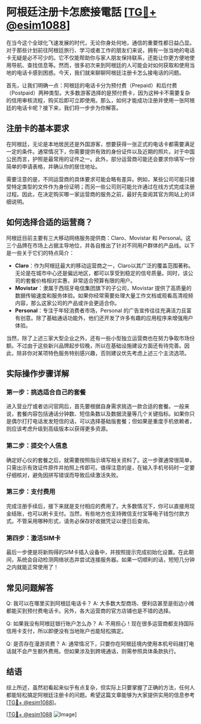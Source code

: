 # 阿根廷注册卡怎麽接電話 [[TG💪+ @esim1088](https://t.me/s/esim1088)]

在当今这个全球化飞速发展的时代，无论你身处何地，通信的重要性都日益凸显。对于那些计划前往阿根廷旅行、学习或者工作的朋友们来说，拥有一张当地的电话卡无疑是必不可少的。它不仅能帮助你与家人朋友保持联系，还能让你更方便地使用导航、查找信息等。然而，很多初次来到阿根廷的人可能会对如何获取和使用当地的电话卡感到困惑。今天，我们就来聊聊阿根廷注册卡怎么接电话的问题。

首先，让我们明确一点：阿根廷的电话卡分为预付费（Prepaid）和后付费（Postpaid）两种类型。大多数游客选择的是预付费卡，因为这种卡不需要复杂的信用审核流程，购买后即可立即使用。那么，如何才能成功注册并使用一张阿根廷的电话卡呢？接下来，我们将一步步为你解答。

## 注册卡的基本要求

在阿根廷，无论是本地居民还是外国游客，想要获得一张正式的电话卡都需要满足一定的条件。通常情况下，你需要提供有效的身份证件以及近期的照片。对于中国公民而言，护照是最常用的证件之一。此外，部分运营商可能还会要求你填写一份简单的申请表格，并确认你的居住地址。

需要注意的是，不同运营商的具体要求可能会略有差异。例如，某些公司可能只接受特定类型的文件作为身份证明；而另一些公司则可能允许通过在线方式完成注册过程。因此，在决定购买哪一家运营商的服务之前，最好先查阅其官方网站上的详细说明。

## 如何选择合适的运营商？

阿根廷目前主要有三大移动网络服务提供商：Claro、Movistar 和 Personal。这三个品牌在市场上占据主导地位，并各自推出了针对不同用户群体的产品线。以下是一些关于它们的特点简介：

- **Claro**：作为阿根廷最大的移动运营商之一，Claro以其广泛的覆盖范围著称。无论是在城市中心还是偏远地区，都可以享受到稳定的信号质量。同时，该公司的套餐价格相对实惠，非常适合预算有限的用户。
- **Movistar**：隶属于西班牙电信集团旗下的子公司，Movistar 提供了高质量的数据传输速度和服务体验。如果你经常需要处理大量工作文档或观看高清视频内容，那么这家公司的产品或许会更适合你。
- **Personal**：专注于年轻消费者市场，Personal 的广告宣传往往充满活力且富有创意。除了基础通话功能外，他们还开发了许多有趣的应用程序来增强用户体验。

当然，除了上述三家大型企业之外，还有一些小型独立运营商也在努力争取市场份额。不过由于这些新兴品牌起步较晚，所以在基础设施建设方面还有待完善。因此，除非你对某项特色服务特别感兴趣，否则建议优先考虑上述三个主流选项。

## 实际操作步骤详解

### 第一步：挑选适合自己的套餐
进入营业厅或者访问官网后，首先要根据自身需求挑选一款合适的套餐。一般来说，套餐内容包括通话分钟数、短信条数以及数据流量等几个关键指标。如果你只是偶尔打打电话发发短信的话，可以选择基础版套餐；但如果是重度手机依赖者，则应该考虑升级到高级版本以获得更多资源。

### 第二步：提交个人信息
确定好心仪的套餐之后，就需要按照指示填写相关资料了。这一步骤通常很简单，只需出示有效证件原件并拍照上传即可。值得注意的是，在输入手机号码时一定要仔细核对，避免因拼写错误而导致后续激活失败。

### 第三步：支付费用
完成注册手续后，接下来就是支付相应的费用了。大多数情况下，你可以直接用现金结账，也可以刷卡支付。当然，有些地方也支持微信支付宝等电子钱包付款方式。不管采用哪种形式，请务必保存好收据凭证以便日后查询。

### 第四步：激活SIM卡
最后一步便是将新购得的SIM卡插入设备中，并按照提示完成初始化设置。在此期间，系统会自动检测网络状态并尝试连接服务器。如果一切顺利的话，短短几分钟之内就能正常使用了！

## 常见问题解答

Q: 我可以在哪里买到阿根廷电话卡？
A: 大多数大型商场、便利店甚至是街边小摊都能买到预付费电话卡。另外，各大运营商的官方店铺也是不错的选择。

Q: 如果我没有阿根廷银行账户怎么办？
A: 不用担心！现在很多运营商都支持国际信用卡支付，所以即便没有当地账户也能轻松搞定。

Q: 是否存在漫游资费？
A: 通常情况下，只要你在阿根廷境内使用本机号码拨打电话就不会产生额外费用。但如果涉及到跨境通话，则需参照具体条款执行。

## 结语

综上所述，虽然初看起来似乎有点复杂，但实际上只要掌握了正确的方法，任何人都能轻松搞定阿根廷注册卡的问题。希望这篇文章能够为大家提供实用的信息参考[[TG💪+ @esim1088](https://t.me/s/esim1088)]。

[[TG💪+ @esim1088](https://t.me/s/esim1088) ![Image](https://i.postimg.cc/4NQfJmqS/Snipaste-2025-05-13-00-14-12.png)]
